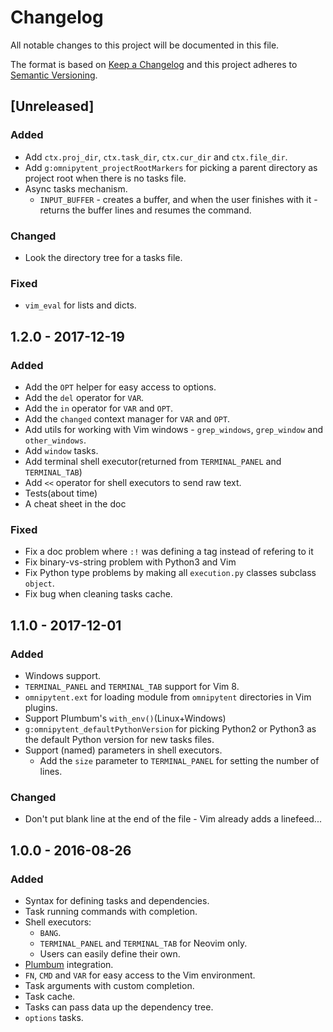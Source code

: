 # Changelog
All notable changes to this project will be documented in this file.

The format is based on [Keep a Changelog](http://keepachangelog.com/en/1.0.0/)
and this project adheres to [Semantic Versioning](http://semver.org/spec/v2.0.0.html).

## [Unreleased]
### Added
- Add `ctx.proj_dir`, `ctx.task_dir`, `ctx.cur_dir` and `ctx.file_dir`.
- Add `g:omnipytent_projectRootMarkers` for picking a parent directory as
  project root when there is no tasks file.
- Async tasks mechanism.
  - `INPUT_BUFFER` - creates a buffer, and when the user finishes with it -
    returns the buffer lines and resumes the command.

### Changed
- Look the directory tree for a tasks file.

### Fixed
- `vim_eval` for lists and dicts.

## 1.2.0 - 2017-12-19
### Added
- Add the `OPT` helper for easy access to options.
- Add the `del` operator for `VAR`.
- Add the `in` operator for `VAR` and `OPT`.
- Add the `changed` context manager for `VAR` and `OPT`.
- Add utils for working with Vim windows - `grep_windows`, `grep_window` and
  `other_windows`.
- Add `window` tasks.
- Add terminal shell executor(returned from `TERMINAL_PANEL` and
  `TERMINAL_TAB`)
- Add `<<` operator for shell executors to send raw text.
- Tests(about time)
- A cheat sheet in the doc

### Fixed
- Fix a doc problem where `:!` was defining a tag instead of refering to it
- Fix binary-vs-string problem with Python3 and Vim
- Fix Python type problems by making all `execution.py` classes subclass
  `object`.
- Fix bug when cleaning tasks cache.

## 1.1.0 - 2017-12-01
### Added
- Windows support.
- `TERMINAL_PANEL` and `TERMINAL_TAB` support for Vim 8.
- `omnipytent.ext` for loading module from `omnipytent` directories in Vim plugins.
- Support Plumbum's `with_env()`(Linux+Windows)
- `g:omnipytent_defaultPythonVersion` for picking Python2 or Python3 as the
  default Python version for new tasks files.
- Support (named) parameters in shell executors.
  - Add the `size` parameter to `TERMINAL_PANEL` for setting the number of lines.

### Changed
- Don't put blank line at the end of the file - Vim already adds a linefeed...

## 1.0.0 - 2016-08-26
### Added
- Syntax for defining tasks and dependencies.
- Task running commands with completion.
- Shell executors:
  - `BANG`.
  - `TERMINAL_PANEL` and `TERMINAL_TAB` for Neovim only.
  - Users can easily define their own.
- [Plumbum](https://plumbum.readthedocs.io) integration.
- `FN`, `CMD` and `VAR` for easy access to the Vim environment.
- Task arguments with custom completion.
- Task cache.
- Tasks can pass data up the dependency tree.
- `options` tasks.
